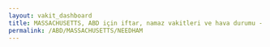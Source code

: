 ```yaml
---
layout: vakit_dashboard
title: MASSACHUSETTS, ABD için iftar, namaz vakitleri ve hava durumu - ilçe/eyalet seç
permalink: /ABD/MASSACHUSETTS/NEEDHAM
---
```


<script type="text/javascript">
  var GLOBAL_COUNTRY = 'ABD';
  var GLOBAL_CITY = 'MASSACHUSETTS';
  var GLOBAL_STATE = 'NEEDHAM';
  var lat = 72;
  var lon = 21;
</script>
